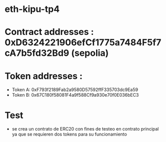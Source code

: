 # eth-kipu-tp4

# Contract addresses : 0xD6324221906efCf1775a7484F5f7cA7b5fd32Bd9 (sepolia)

# Token addresses :

- Token A: 0xF793f2189Fab2a9580D57592ffF335703dc9Ea59
- Token B: 0x67C180f58081F4a9f588Cf9a930e70f0E036bEC3

# Test

- se crea un contrato de ERC20 con fines de testeo en contrato principal ya que se requieren dos tokens para su funcionamiento
